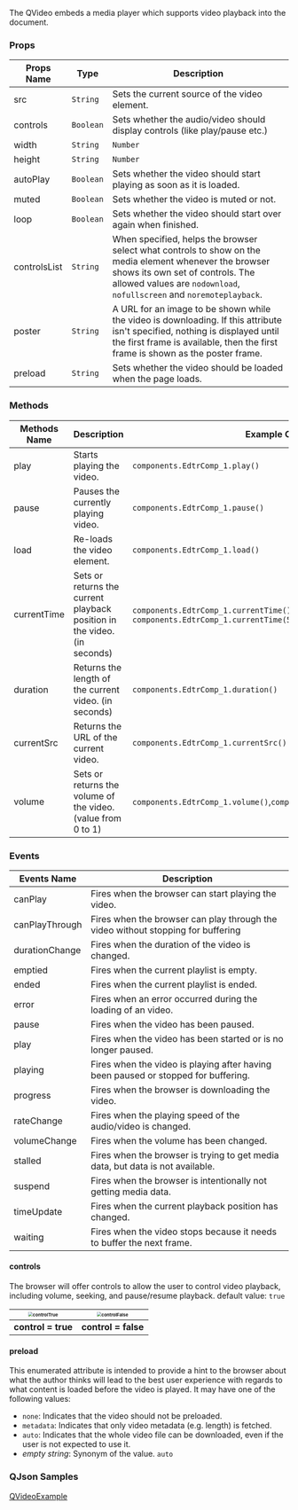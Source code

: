 The QVideo embeds a media player which supports video playback into the document. 

### Props

| Props Name   | Type                | Description                                                  |
| ------------ | ------------------- | ------------------------------------------------------------ |
| src          | `String`            | Sets the current source of the video element.                |
| controls     | `Boolean`           | Sets whether the audio/video should display controls (like play/pause etc.) |
| width        | `String` | `Number` | The width of the video's display area.                       |
| height       | `String` | `Number` | The height of the video's display area.                      |
| autoPlay     | `Boolean`           | Sets whether the video should start playing as soon as it is loaded. |
| muted        | `Boolean`           | Sets whether the video is muted or not.                      |
| loop         | `Boolean`           | Sets whether the video should start over again when finished. |
| controlsList | `String`            | When specified, helps the browser select what controls to show on the media element whenever the browser shows its own set of controls. The allowed values are `nodownload`, `nofullscreen` and `noremoteplayback`. |
| poster       | `String`            | A URL for an image to be shown while the video is downloading. If this attribute isn't specified, nothing is displayed until the first frame is available, then the first frame is shown as the poster frame. |
| preload      | `String`            | Sets whether the video should be loaded when the page loads. |

### Methods

| Methods Name | Description                                                  | Example Code                                                 |
| ------------ | ------------------------------------------------------------ | ------------------------------------------------------------ |
| play         | Starts playing the video.                                    | `components.EdtrComp_1.play()`                               |
| pause        | Pauses the currently playing video.                          | `components.EdtrComp_1.pause()`                              |
| load         | Re-loads the video element.                                  | `components.EdtrComp_1.load()`                               |
| currentTime  | Sets or returns the current playback position in the video. (in seconds) | `components.EdtrComp_1.currentTime()`, `components.EdtrComp_1.currentTime(5)` |
| duration     | Returns the length of the current video. (in seconds)        | `components.EdtrComp_1.duration()`                           |
| currentSrc   | Returns the URL of the current video.                        | `components.EdtrComp_1.currentSrc()`                         |
| volume       | Sets or returns the volume of the video. (value from 0 to 1) | `components.EdtrComp_1.volume()`,`components.EdtrComp_1.volume(0.2)` |

### Events

| Events Name    | Description                                                  |
| -------------- | ------------------------------------------------------------ |
| canPlay        | Fires when the browser can start playing the video.          |
| canPlayThrough | Fires when the browser can play through the video without stopping for buffering |
| durationChange | Fires when the duration of the video is changed.             |
| emptied        | Fires when the current playlist is empty.                    |
| ended          | Fires when the current playlist is ended.                    |
| error          | Fires when an error occurred during the loading of an video. |
| pause          | Fires when the video has been paused.                        |
| play           | Fires when the video has been started or is no longer paused. |
| playing        | Fires when the video is playing after having been paused or stopped for buffering. |
| progress       | Fires when the browser is downloading the video.             |
| rateChange     | Fires when the playing speed of the audio/video is changed.  |
| volumeChange   | Fires when the volume has been changed.                      |
| stalled        | Fires when the browser is trying to get media data, but data is not available. |
| suspend        | Fires when the browser is intentionally not getting media data. |
| timeUpdate     | Fires when the current playback position has changed.        |
| waiting        | Fires when the video stops because it needs to buffer the next frame. |

#### controls

The browser will offer controls to allow the user to control video playback, including volume, seeking, and pause/resume playback. default value: `true`

| <img src="https://cdn.softtech.com.tr/ngsp-quick/nemo/dev/mdImages/QVideo/QVideoControlFalse.png" alt="controlTrue" style="zoom: 50%;" /> | <img src="https://cdn.softtech.com.tr/ngsp-quick/nemo/dev/mdImages/QVideo/QVideoControlTrue.png" alt="controlFalse" style="zoom:50%;" /> |
| :----------------------------------------------------------: | :----------------------------------------------------------: |
|                      **control = true**                      |                     **control = false**                      |

#### preload

This enumerated attribute is intended to provide a hint to the browser about what the author thinks will lead to the best user experience with regards to what content is loaded before the video is played. It may have one of the following values:

- `none`: Indicates that the video should not be preloaded.
- `metadata`: Indicates that only video metadata (e.g. length) is fetched.
- `auto`: Indicates that the whole video file can be downloaded, even if the user is not expected to use it.
- *empty string*: Synonym of the value. `auto`

### QJson Samples

 <a href=""
onclick="this.href='?q=qjsons/QVideoExample.qjson'; this.target=(window.location !== window.parent.location) ? '' : '_blank';"  target=''>QVideoExample</a>
